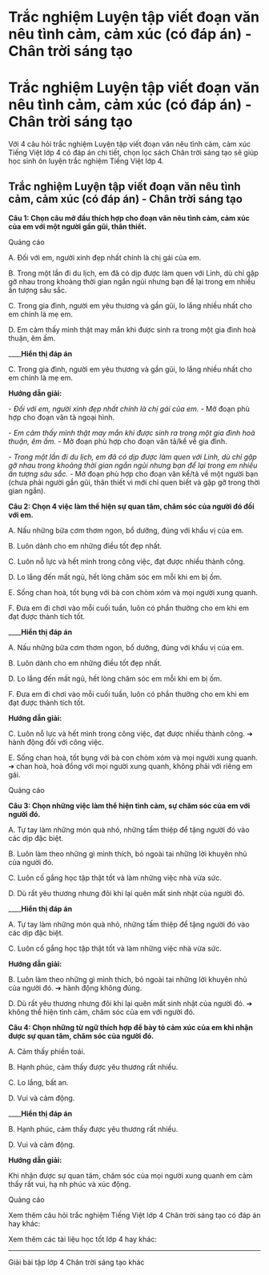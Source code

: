 # Trắc nghiệm Luyện tập viết đoạn văn nêu tình cảm, cảm xúc (có đáp án) - Chân trời sáng tạo

# Trắc nghiệm Luyện tập viết đoạn văn nêu tình cảm, cảm xúc (có đáp án) - Chân trời sáng tạo

Với 4 câu hỏi trắc nghiệm Luyện tập viết đoạn văn nêu tình cảm, cảm xúc Tiếng Việt lớp 4 có đáp án chi tiết, chọn lọc sách Chân trời sáng tạo sẽ giúp học sinh ôn luyện trắc nghiệm Tiếng Việt lớp 4.

## Trắc nghiệm Luyện tập viết đoạn văn nêu tình cảm, cảm xúc (có đáp án) - Chân trời sáng tạo

**Câu 1: Chọn câu mở đầu thích hợp cho đoạn văn nêu tình cảm, cảm xúc của em với một người gần gũi, thân thiết.**

Quảng cáo

A. Đối với em, người xinh đẹp nhất chính là chị gái của em.

B. Trong một lần đi du lịch, em đã có dịp được làm quen với Linh, dù chỉ gặp gỡ nhau trong khoảng thời gian ngắn ngủi nhưng bạn để lại trong em nhiều ấn tượng sâu sắc.

C. Trong gia đình, người em yêu thương và gần gũi, lo lắng nhiều nhất cho em chính là mẹ em.

D. Em cảm thấy mình thật may mắn khi được sinh ra trong một gia đình hoà thuận, êm ấm.

____**Hiển thị đáp án**

C. Trong gia đình, người em yêu thương và gần gũi, lo lắng nhiều nhất cho em chính là mẹ em.

**Hướng dẫn giải:**

\- _Đối với em, người xinh đẹp nhất chính là chị gái của em._ \- Mở đoạn phù hợp cho đoạn văn tả ngoại hình.

\- _Em cảm thấy mình thật may mắn khi được sinh ra trong một gia đình hoà thuận, êm ấm._ \- Mở đoạn phù hợp cho đoạn văn tả/kể về gia đình.

\- _Trong một lần đi du lịch, em đã có dịp được làm quen với Linh, dù chỉ gặp gỡ nhau trong khoảng thời gian ngắn ngủi nhưng bạn để lại trong em nhiều ấn tượng sâu sắc._ \- Mở đoạn phù hợp cho đoạn văn kể/tả về một người bạn (chưa phải người gần gũi, thân thiết vì mới chỉ quen biết và gặp gỡ trong thời gian ngắn).

**Câu 2: Chọn 4 việc làm thể hiện sự quan tâm, chăm sóc của người đó đối với em.**

A. Nấu những bữa cơm thơm ngon, bổ dưỡng, đúng với khẩu vị của em.

B. Luôn dành cho em những điều tốt đẹp nhất.

C. Luôn nỗ lực và hết mình trong công việc, đạt được nhiều thành công.

D. Lo lắng đến mất ngủ, hết lòng chăm sóc em mỗi khi em bị ốm.

E. Sống chan hoà, tốt bụng với bà con chòm xóm và mọi người xung quanh.

F. Đưa em đi chơi vào mỗi cuối tuần, luôn có phần thưởng cho em khi em đạt được thành tích tốt.

____**Hiển thị đáp án**

A. Nấu những bữa cơm thơm ngon, bổ dưỡng, đúng với khẩu vị của em.

B. Luôn dành cho em những điều tốt đẹp nhất.

D. Lo lắng đến mất ngủ, hết lòng chăm sóc em mỗi khi em bị ốm.

F. Đưa em đi chơi vào mỗi cuối tuần, luôn có phần thưởng cho em khi em đạt được thành tích tốt.

**Hướng dẫn giải:**

C. Luôn nỗ lực và hết mình trong công việc, đạt được nhiều thành công. ➔ hành động đối với công việc. 

E. Sống chan hoà, tốt bụng với bà con chòm xóm và mọi người xung quanh. ➔ chan hoà, hoà đồng với mọi người xung quanh, không phải với riêng em gái. 

Quảng cáo

**Câu 3: Chọn những việc làm thể hiện tình cảm, sự chăm sóc của em với người đó.**

A. Tự tay làm những món quà nhỏ, những tấm thiệp để tặng người đó vào các dịp đặc biệt.

B. Luôn làm theo những gì mình thích, bỏ ngoài tai những lời khuyên nhủ của người đó.

C. Luôn cố gắng học tập thật tốt và làm những việc nhà vừa sức.

D. Dù rất yêu thương nhưng đôi khi lại quên mất sinh nhật của người đó.

____**Hiển thị đáp án**

A. Tự tay làm những món quà nhỏ, những tấm thiệp để tặng người đó vào các dịp đặc biệt.

C. Luôn cố gắng học tập thật tốt và làm những việc nhà vừa sức. 

**Hướng dẫn giải:**

B. Luôn làm theo những gì mình thích, bỏ ngoài tai những lời khuyên nhủ của người đó. ➔ hành động không đúng.

D. Dù rất yêu thương nhưng đôi khi lại quên mất sinh nhật của người đó. ➔ không thể hiện tình cảm, chăm sóc của em với người đó. 

**Câu 4: Chọn những từ ngữ thích hợp để bày tỏ cảm xúc của em khi nhận được sự quan tâm, chăm sóc của người đó.**

A. Cảm thấy phiền toái.

B. Hạnh phúc, cảm thấy được yêu thương rất nhiều.

C. Lo lắng, bất an.

D. Vui và cảm động.

____**Hiển thị đáp án**

B. Hạnh phúc, cảm thấy được yêu thương rất nhiều.

D. Vui và cảm động.

**Hướng dẫn giải:**

Khi nhận được sự quan tâm, chăm sóc của mọi người xung quanh em cảm thấy rất vui, hạ nh phúc và xúc động.

Quảng cáo

Xem thêm câu hỏi trắc nghiệm Tiếng Việt lớp 4 Chân trời sáng tạo có đáp án hay khác:

Xem thêm các tài liệu học tốt lớp 4 hay khác:

* * *

Giải bài tập lớp 4 Chân trời sáng tạo khác
